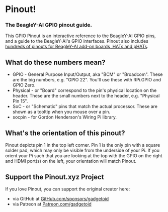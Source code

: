 # Pinout!

### The BeagleY-AI GPIO pinout guide.

This GPIO Pinout is an interactive reference to the BeagleY-AI GPIO pins, and a guide to the BeagleY-AI's GPIO interfaces. Pinout also includes [hundreds of pinouts for BeagleY-AI add-on boards, HATs and pHATs](/boards).

## What do these numbers mean?

* GPIO - General Purpose Input/Output, aka "BCM" or "Broadcom". These are the big numbers, e.g. "GPIO 22". You'll use these with RPi.GPIO and GPIO Zero.
* Physical - or "Board" correspond to the pin's physical location on the header. These are the small numbers next to the header, e.g. "Physical Pin 15".
* SoC - or "Schematic" pins that match the actual processor. These are shown as a tooltip when you mouse over a pin. 
* socpin - for Gordon Henderson's Wiring Pi library.

## What's the orientation of this pinout?

Pinout depicts pin 1 in the top left corner. Pin 1 is the only pin with a square solder pad, which may only be visible from the underside of your Pi. If you orient your Pi such that you are looking at the top with the GPIO on the right and HDMI port(s) on the left, your orientation will match Pinout.

## Support the Pinout.xyz Project

If you love Pinout, you can support the original creator here:

* via GitHub at [GitHub.com/sponsors/gadgetoid](https://github.com/sponsors/gadgetoid)
* via Patreon at [Patreon.com/gadgetoid](https://www.patreon.com/gadgetoid)